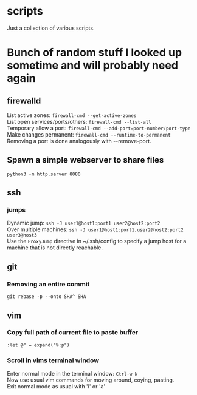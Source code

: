 # scripts
Just a collection of various scripts.

# Bunch of random stuff I looked up sometime and will probably need again

## firewalld
List active zones: `firewall-cmd --get-active-zones`  
List open services/ports/others: `firewall-cmd --list-all`  
Temporary allow a port: `firewall-cmd --add-port=port-number/port-type`  
Make changes permanent: `firewall-cmd --runtime-to-permanent`  
Removing a port is done analogously with --remove-port.

## Spawn a simple webserver to share files
`python3 -m http.server 8080`

## ssh
### jumps
Dynamic jump: `ssh -J user1@host1:port1 user2@host2:port2`  
Over multiple machines: `ssh -J user1@host1:port1,user2@host2:port2 user3@host3`  
Use the `ProxyJump` directive in ~/.ssh/config to specify a jump host for a machine that is not directly reachable.

## git
### Removing an entire commit
`git rebase -p --onto SHA^ SHA`

## vim
### Copy full path of current file to paste buffer
`:let @" = expand("%:p")`

### Scroll in vims terminal window
Enter normal mode in the terminal window: `Ctrl-w N`  
Now use usual vim commands for moving around, coying, pasting.  
Exit normal mode as usual with 'i' or 'a'
